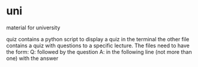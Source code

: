 # uni
material for university

quiz contains a python script to display a quiz in the terminal
the other file contains a quiz with questions to a specific lecture.
The files need to have the form:
Q: followed by the question
A: in the following line (not more than one) with the answer
